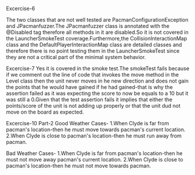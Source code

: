 Excercise-6

The two classes that are not well tested are PacmanConfigurationException and JPacmanfuzzer.The JPacmanfuzzer class is annotated with the @Disabled tag
therefore all methods in it are disabled.So it is not covered in the LauncherSmokeTest coverage.Furthermore,the CollisionInteractionMap class and the
DefaultPlayerInteractionMap class are detailed classes and therefore there is no point testing them in the LauncherSmokeTest since they are not a 
critical part of the minimal system behavior.

Excercise-7
Yes it is covered in the smoke test.The smokeTest fails because if we comment out the line of code that invokes the move method in the Level class then
the unit never moves in he new direction and does not gain the points that he would have gained if he had gained-that is why the assertion failed as it was
expecting the score to now be equals to a 10 but it was still a 0.Given that the test assertion fails it implies that either the points/score of the unit is
not adding up properly or that the unit dud not move on the board as expected.

Excercise-10
Part-2
  Good Weather Cases-
  1.When Clyde is far from pacman's location-then he must move towards pacman's current location.
  2.When Clyde is close to pacman's location-then he must run away from pacman.
  
  Bad Weather Cases-
  1.When Clyde is far from pacman's location-then he must not  move away pacman's current location.
  2.When Clyde is close to pacman's location-then he must not move towards pacman.

